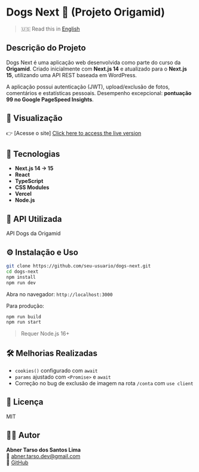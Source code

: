 
# Dogs Next 🐶 (Projeto Origamid)

> 🇺🇸 Read this in [English](./README.md)

## Descrição do Projeto  
Dogs Next é uma aplicação web desenvolvida como parte do curso da **Origamid**. Criado inicialmente com **Next.js 14** e atualizado para o **Next.js 15**, utilizando uma API REST baseada em WordPress.

A aplicação possui autenticação (JWT), upload/exclusão de fotos, comentários e estatísticas pessoais. Desempenho excepcional: **pontuação 99 no Google PageSpeed Insights**.

## 🔗 Visualização  
👉 [Acesse o site] <a href="https://dogs-next-rho.vercel.app/" target="_blank">Click here to access the live version</a>

## 🚀 Tecnologias
- **Next.js 14 → 15**
- **React**
- **TypeScript**
- **CSS Modules**
- **Vercel**
- **Node.js**

## 🔌 API Utilizada
API Dogs da Origamid

## ⚙️ Instalação e Uso
```bash
git clone https://github.com/seu-usuario/dogs-next.git
cd dogs-next
npm install
npm run dev
```

Abra no navegador: `http://localhost:3000`

Para produção:
```bash
npm run build
npm run start
```

> Requer Node.js 16+

## 🛠 Melhorias Realizadas
- `cookies()` configurado com `await`
- `params` ajustado com `<Promise>` e `await`
- Correção no bug de exclusão de imagem na rota `/conta` com `use client`

## 📄 Licença
MIT

## 👨‍💻 Autor
**Abner Tarso dos Santos Lima**  
📧 abner.tarso.dev@gmail.com  
🔗 [GitHub](https://github.com/tarsolima)
